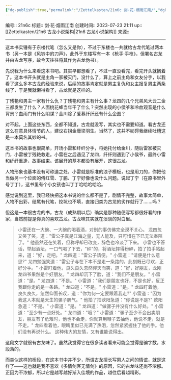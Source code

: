 ```yaml
---
{"dg-publish":true,"permalink":"/Zettelkasten/21n6c 剑·花·烟雨江南/","dgPassFrontmatter":true}
---
```


编号:: 21n6c
标题:: 剑·花·烟雨江南
创建时间:: 2023-07-23 21:11
up:: [[Zettelkasten/21n6 古龙小说架构\|21n6 古龙小说架构]]
来源:: 

---
这本书实锤有于东楼代笔（怎么又是你），不过于东楼也一共就给古龙代笔过两本书（另一本是《风铃中的刀声》，此外于东楼写有一本《枪手·手枪》，但署名古龙并由古龙写序，故今天往往将其作为古龙伪书）。

先说我为什么来看这本书吧。其实早都想看了，不过一直没看完，看完开头就搁着了。这本书开头就是主角一家被灭门，没什么了，算上之前主角和女友分手，以我看了这么多本古龙的经验来说，后续的故事肯定就是男主复仇和女主报复男主两条线了，于是我就懒得看了，古龙就是这样的。

丁残艳和男主一家有什么仇？丁残艳和男主有什么事？龙四的几个兄弟风大云二金三都发生了什么？人面桃花蜂当年干了什么？突然出现的小侯爷和冷血观音是什么背景？血雨门有什么阴谋？金川除了爱慕纤纤还有什么企图？

对不起，上面这些东西，全都不知道，古龙就没写，其实也不需要知道。看古龙还这么在意具体情节的人，建议右拐金庸梁羽生。当然了，这并不妨碍我继续吐槽这是一本莫名其妙的书。

这本书的故事也很简单，开场小雷和纤纤分手，将她托付给金川，随后雷家被灭门，小雷被丁残艳救走。小雷在之后遇见了龙四，纤纤则遇到了小侯爷，最终小雷和纤纤重逢，故事结束。该展开的基本都没有展开，这很古龙。

人物形象也基本没有可称道之处，小雷就是标准的浪子模板，也是用刀的，你把他当做另一个位面的傅红雪、丁鹏、丁宁好像也没什么问题。说起丁宁（在原书里外号丁丁），这书里有个小女孩也叫丁丁哈哈哈哈哈。

感觉说到这里，我已经快把这本书说的什么都不是了，剧情不完整，故事太简单，人物不出彩，结尾有代笔，挖坑也不填，直接归类为古龙的劣作就行了.......吗？

但这是一本很古龙的书，古龙（成熟期以后）确实是那种随便写写都很好看的作家，当然前提是你真的喜欢古龙。古龙味其实就在淡淡的对白里。

> 小雷还在一大碗、一大碗的喝着酒，对别的事仿佛完全漠不关心。 龙四忽又笑了笑，道："雷公子真是江海之量，无人能及，只可惜在下已无法奉陪了。" 他虽然还在笑着，但称呼却已改变，辞色也冷淡了下来。 小雷也不答话，举起酒坛，一口气喝了下去，"砰"的，将酒坛摔得粉碎，拍了拍手站起来，道："好，走吧。" 龙四道："雷公子请便。" 小雷道："请便是什么意思?" 龙四勉强笑道："雷公子与在下本不是走一条路的，此刻既已尽欢，正好分手。" 小雷盯着他，良久良久忽然仰天而笑，道："好，好朋友，龙刚龙四爷果然是个好朋友。" 龙四却沉下了脸，道："我们不是朋友。" 小雷道："是。" 龙四道："不是。" 小雷道："我们是朋友也好，不是也好，反正我跟你走的是一条路。" 龙四道："不是。" 小雷道："是。" 龙四盯着他，良久良久，忽然仰面长叹，道："你为何一定要跟着我走?" 小雷道："因为我这人本就是天生的骡子脾气。" 他拍了拍欧阳急道："你说是不是?" 欧阳急道："不是。" 小雷道："是。" 龙四道："做骡子并没有什么好处。" 小雷道："至少有一点好处。" 龙四道："哦？" 小雷道："骡子至少不会出卖朋友，朋友有了危难时，他也不会走，你就算用鞭子去抽他，他说不走，就是不走。" 龙四看着他，眼睛里似已充满了热泪，忽然紧紧握住了他的手。他们没有再说什么。 这种伟大的友情，又有谁能说得出。

这段文字就很有古龙味了。虽然我觉得它在很多读者看来可能会觉得是骗字数，水段落的。

而类似这样的桥段，在这本书中并不少，所谓古龙擅长写男人之间的情谊，就是这样了——这也就是我不喜欢《多情剑客无情剑》的原因，它的古龙味还尚不浓郁。正因为不浓郁，所以它是越写越好渐入佳境的作品，越往后看越精彩。